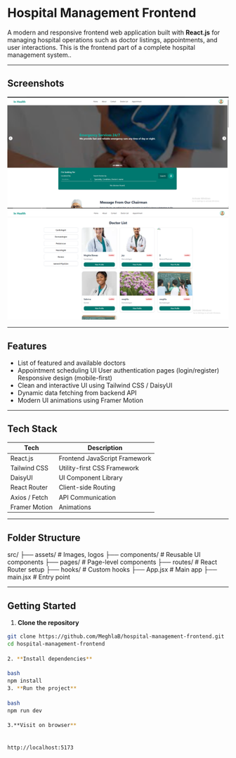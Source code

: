 #  Hospital Management Frontend

A modern and responsive frontend web application built with **React.js** for managing hospital operations such as doctor listings, appointments, and user interactions. This is the frontend part of a complete hospital management system..




---

##  Screenshots

<!-- Add some images if available -->
![Homepage Screenshot](./src/assets/image.png)
![Doctor List Screenshot](./src/assets/Images/image.png)

---

## Features

-  List of featured and available doctors
-  Appointment scheduling UI
   User authentication pages (login/register)
   Responsive design (mobile-first)
-  Clean and interactive UI using Tailwind CSS / DaisyUI
-  Dynamic data fetching from backend API
- Modern UI animations using Framer Motion

---

##  Tech Stack

| Tech            | Description                      |
|-----------------|----------------------------------|
| React.js        | Frontend JavaScript Framework    |
| Tailwind CSS    | Utility-first CSS Framework      |
| DaisyUI         | UI Component Library             |
| React Router    | Client-side Routing              |
| Axios / Fetch   | API Communication                |
| Framer Motion   | Animations                       |

---

##  Folder Structure
src/
├── assets/ # Images, logos
├── components/ # Reusable UI components
├── pages/ # Page-level components
├── routes/ # React Router setup
├── hooks/ # Custom hooks
├── App.jsx # Main app
├── main.jsx # Entry point



---

##  Getting Started

1. **Clone the repository**
```bash
git clone https://github.com/MeghlaB/hospital-management-frontend.git
cd hospital-management-frontend

2. **Install dependencies**

bash
npm install
3. **Run the project**

bash
npm run dev

3.**Visit on browser**


http://localhost:5173


